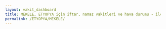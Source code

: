 ```yaml
---
layout: vakit_dashboard
title: MEKELE, ETYOPYA için iftar, namaz vakitleri ve hava durumu - ilçe/eyalet seç
permalink: /ETYOPYA/MEKELE/
---
```


<script type="text/javascript">
  var GLOBAL_COUNTRY = 'ETYOPYA';
  var GLOBAL_CITY = 'MEKELE';
  var GLOBAL_STATE = '';
  var lat = 72;
  var lon = 21;
</script>

